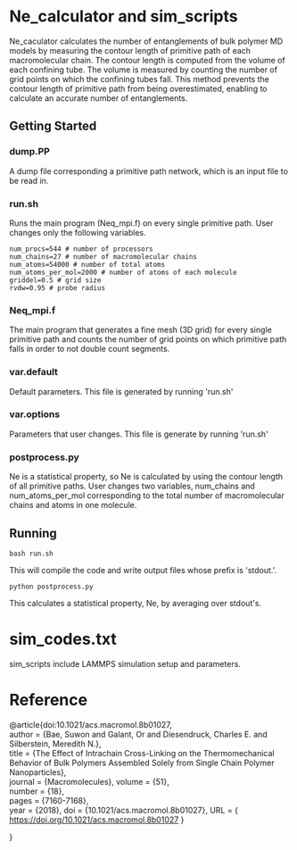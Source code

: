 # Ne_calculator and sim_scripts

Ne_caculator calculates the number of entanglements of bulk polymer MD models by measuring the contour length of primitive path of each macromolecular chain. The contour length is computed from the volume of each confining tube. The volume is measured by counting the number of grid points on which the confining tubes fall. This method prevents the contour length of primitive path from being overestimated, enabling to calculate an accurate number of entanglements.

## Getting Started

### dump.PP
A dump file corresponding a primitive path network, which is an input file to be read in.

### run.sh
Runs the main program (Neq_mpi.f) on every single primitive path.
User changes only the following variables.
```
num_procs=544 # number of processors
num_chains=27 # number of macromolecular chains
num_atoms=54000 # number of total atoms
num_atoms_per_mol=2000 # number of atoms of each molecule
griddel=0.5 # grid size
rvdw=0.95 # probe radius
```
### Neq_mpi.f
The main program that generates a fine mesh (3D grid) for every single primitive path and counts the number of grid points on which primitive path falls in order to not double count segments.

### var.default
Default parameters. This file is generated by running 'run.sh'

### var.options
Parameters that user changes. This file is generate by running 'run.sh'

### postprocess.py
Ne is a statistical property, so Ne is calculated by using the contour length of all primitive paths.
User changes two variables, num_chains and num_atoms_per_mol corresponding to the total number of macromolecular chains and atoms in one molecule.

## Running
```
bash run.sh
```
This will compile the code and write output files whose prefix is 'stdout.'.

```
python postprocess.py
```
This calculates a statistical property, Ne, by averaging over stdout's.

# sim_codes.txt
sim_scripts include LAMMPS simulation setup and parameters.

# Reference
@article{doi:10.1021/acs.macromol.8b01027,	
author = {Bae, Suwon and Galant, Or and Diesendruck, Charles E. and Silberstein, Meredith N.},	
title = {The Effect of Intrachain Cross-Linking on the Thermomechanical Behavior of Bulk Polymers Assembled Solely from Single Chain Polymer Nanoparticles},	
journal = {Macromolecules},	
volume = {51},	
number = {18},	
pages = {7160-7168},	
year = {2018},
doi = {10.1021/acs.macromol.8b01027},
URL = {
https://doi.org/10.1021/acs.macromol.8b01027
}

}
